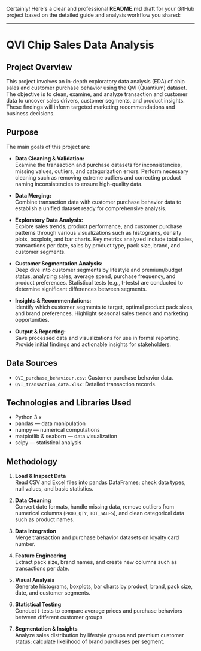 Certainly! Here's a clear and professional **README.md** draft for your GitHub project based on the detailed guide and analysis workflow you shared:

---

# QVI Chip Sales Data Analysis

## Project Overview

This project involves an in-depth exploratory data analysis (EDA) of chip sales and customer purchase behavior using the QVI (Quantium) dataset. The objective is to clean, examine, and analyze transaction and customer data to uncover sales drivers, customer segments, and product insights. These findings will inform targeted marketing recommendations and business decisions.

## Purpose

The main goals of this project are:

- **Data Cleaning & Validation:**  
  Examine the transaction and purchase datasets for inconsistencies, missing values, outliers, and categorization errors. Perform necessary cleaning such as removing extreme outliers and correcting product naming inconsistencies to ensure high-quality data.

- **Data Merging:**  
  Combine transaction data with customer purchase behavior data to establish a unified dataset ready for comprehensive analysis.

- **Exploratory Data Analysis:**  
  Explore sales trends, product performance, and customer purchase patterns through various visualizations such as histograms, density plots, boxplots, and bar charts. Key metrics analyzed include total sales, transactions per date, sales by product type, pack size, brand, and customer segments.

- **Customer Segmentation Analysis:**  
  Deep dive into customer segments by lifestyle and premium/budget status, analyzing sales, average spend, purchase frequency, and product preferences. Statistical tests (e.g., t-tests) are conducted to determine significant differences between segments.

- **Insights & Recommendations:**  
  Identify which customer segments to target, optimal product pack sizes, and brand preferences. Highlight seasonal sales trends and marketing opportunities.

- **Output & Reporting:**  
  Save processed data and visualizations for use in formal reporting. Provide initial findings and actionable insights for stakeholders.

## Data Sources

- `QVI_purchase_behaviour.csv`: Customer purchase behavior data.
- `QVI_transaction_data.xlsx`: Detailed transaction records.

## Technologies and Libraries Used

- Python 3.x
- pandas — data manipulation
- numpy — numerical computations
- matplotlib & seaborn — data visualization
- scipy — statistical analysis

## Methodology

1. **Load & Inspect Data**  
   Read CSV and Excel files into pandas DataFrames; check data types, null values, and basic statistics.

2. **Data Cleaning**  
   Convert date formats, handle missing data, remove outliers from numerical columns (`PROD_QTY`, `TOT_SALES`), and clean categorical data such as product names.

3. **Data Integration**  
   Merge transaction and purchase behavior datasets on loyalty card number.

4. **Feature Engineering**  
   Extract pack size, brand names, and create new columns such as transactions per date.

5. **Visual Analysis**  
   Generate histograms, boxplots, bar charts by product, brand, pack size, date, and customer segments.

6. **Statistical Testing**  
   Conduct t-tests to compare average prices and purchase behaviors between different customer groups.

7. **Segmentation & Insights**  
   Analyze sales distribution by lifestyle groups and premium customer status; calculate likelihood of brand purchases per segment.

